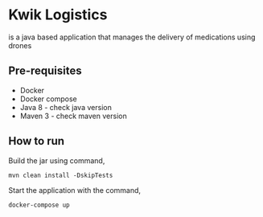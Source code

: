 # Kwik Logistics
is a java based application that manages the delivery of medications using drones

## Pre-requisites
- Docker
- Docker compose
- Java 8 - check java version
- Maven 3 - check maven version

## How to run
Build the jar using command,

    mvn clean install -DskipTests

Start the application with the command,

    docker-compose up